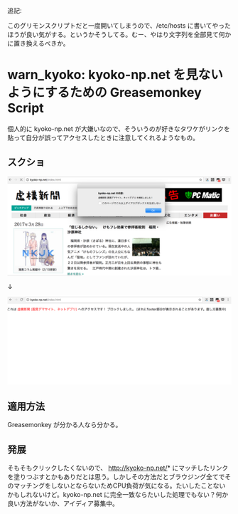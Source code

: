 追記:

このグリモンスクリプトだと一度開いてしまうので、/etc/hosts に書いてやったほうが良い気がする。というかそうしてる。むー、やはり文字列を全部見て何かに置き換えるべきか。

# warn_kyoko: kyoko-np.net を見ないようにするための Greasemonkey Script

個人的に kyoko-np.net が大嫌いなので、そういうのが好きなタワケがリンクを貼って自分が誤ってアクセスしたときに注意してくれるようなもの。

## スクショ

![screenshot01](screenshot/image01.png)

↓

![screenshot02](screenshot/image02.png)


## 適用方法

Greasemonkey が分かる人なら分かる。

## 発展

そもそもクリックしたくないので、 http://kyoko-np.net/* にマッチしたリンクを塗りつぶすとかもありだとは思う。しかしその方法だとブラウジング全てでそのマッチングをしないとならないためCPU負荷が気になる。たいしたことないかもしれないけど。kyoko-np.net に完全一致ならたいした処理でもない？何か良い方法がないか、アイディア募集中。
